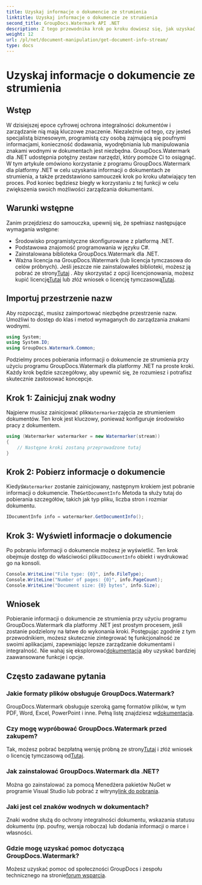 ```yaml
---
title: Uzyskaj informacje o dokumencie ze strumienia
linktitle: Uzyskaj informacje o dokumencie ze strumienia
second_title: GroupDocs.Watermark API .NET
description: Z tego przewodnika krok po kroku dowiesz się, jak uzyskać informacje o dokumencie ze strumienia przy użyciu narzędzia GroupDocs.Watermark dla platformy .NET. Twoje możliwości zarządzania dokumentami bez wysiłku.
weight: 12
url: /pl/net/document-manipulation/get-document-info-stream/
type: docs
---
```

# Uzyskaj informacje o dokumencie ze strumienia

## Wstęp
W dzisiejszej epoce cyfrowej ochrona integralności dokumentów i zarządzanie nią mają kluczowe znaczenie. Niezależnie od tego, czy jesteś specjalistą biznesowym, programistą czy osobą zajmującą się poufnymi informacjami, konieczność dodawania, wyodrębniania lub manipulowania znakami wodnymi w dokumentach jest niezbędna. GroupDocs.Watermark dla .NET udostępnia potężny zestaw narzędzi, który pomoże Ci to osiągnąć. W tym artykule omówiono korzystanie z programu GroupDocs.Watermark dla platformy .NET w celu uzyskania informacji o dokumentach ze strumienia, a także przedstawiono samouczek krok po kroku ułatwiający ten proces. Pod koniec będziesz biegły w korzystaniu z tej funkcji w celu zwiększenia swoich możliwości zarządzania dokumentami.
## Warunki wstępne
Zanim przejdziesz do samouczka, upewnij się, że spełniasz następujące wymagania wstępne:
- Środowisko programistyczne skonfigurowane z platformą .NET.
- Podstawowa znajomość programowania w języku C#.
- Zainstalowana biblioteka GroupDocs.Watermark dla .NET.
- Ważna licencja na GroupDocs.Watermark (lub licencja tymczasowa do celów próbnych).
 Jeśli jeszcze nie zainstalowałeś biblioteki, możesz ją pobrać ze strony[Tutaj](https://releases.groupdocs.com/Watermark/net/) . Aby skorzystać z opcji licencjonowania, możesz kupić licencję[Tutaj](https://purchase.groupdocs.com/buy) lub złóż wniosek o licencję tymczasową[Tutaj](https://purchase.groupdocs.com/temporary-license/).
## Importuj przestrzenie nazw
Aby rozpocząć, musisz zaimportować niezbędne przestrzenie nazw. Umożliwi to dostęp do klas i metod wymaganych do zarządzania znakami wodnymi.
```csharp
using System;
using System.IO;
using GroupDocs.Watermark.Common;
```
Podzielmy proces pobierania informacji o dokumencie ze strumienia przy użyciu programu GroupDocs.Watermark dla platformy .NET na proste kroki. Każdy krok będzie szczegółowy, aby upewnić się, że rozumiesz i potrafisz skutecznie zastosować koncepcje.
## Krok 1: Zainicjuj znak wodny
 Najpierw musisz zainicjować plik`Watermarker`zajęcia ze strumieniem dokumentów. Ten krok jest kluczowy, ponieważ konfiguruje środowisko pracy z dokumentem.
```csharp
using (Watermarker watermarker = new Watermarker(stream))
{
    // Następne kroki zostaną przeprowadzone tutaj
}
```
## Krok 2: Pobierz informacje o dokumencie
 Kiedyś`Watermarker` zostanie zainicjowany, następnym krokiem jest pobranie informacji o dokumencie. The`GetDocumentInfo` Metoda ta służy tutaj do pobierania szczegółów, takich jak typ pliku, liczba stron i rozmiar dokumentu.
```csharp
IDocumentInfo info = watermarker.GetDocumentInfo();
```
## Krok 3: Wyświetl informacje o dokumencie
 Po pobraniu informacji o dokumencie możesz je wyświetlić. Ten krok obejmuje dostęp do właściwości pliku`IDocumentInfo` obiekt i wydrukować go na konsoli.
```csharp
Console.WriteLine("File type: {0}", info.FileType);
Console.WriteLine("Number of pages: {0}", info.PageCount);
Console.WriteLine("Document size: {0} bytes", info.Size);
```

## Wniosek
 Pobieranie informacji o dokumencie ze strumienia przy użyciu programu GroupDocs.Watermark dla platformy .NET jest prostym procesem, jeśli zostanie podzielony na łatwe do wykonania kroki. Postępując zgodnie z tym przewodnikiem, możesz skutecznie zintegrować tę funkcjonalność ze swoimi aplikacjami, zapewniając lepsze zarządzanie dokumentami i integralność. Nie wahaj się eksplorować[dokumentacja](https://tutorials.groupdocs.com/Watermark/net/) aby uzyskać bardziej zaawansowane funkcje i opcje.
## Często zadawane pytania
### Jakie formaty plików obsługuje GroupDocs.Watermark?
 GroupDocs.Watermark obsługuje szeroką gamę formatów plików, w tym PDF, Word, Excel, PowerPoint i inne. Pełną listę znajdziesz w[dokumentacja](https://tutorials.groupdocs.com/Watermark/net/).
### Czy mogę wypróbować GroupDocs.Watermark przed zakupem?
 Tak, możesz pobrać bezpłatną wersję próbną ze strony[Tutaj](https://releases.groupdocs.com/) i złóż wniosek o licencję tymczasową od[Tutaj](https://purchase.groupdocs.com/temporary-license/).
### Jak zainstalować GroupDocs.Watermark dla .NET?
 Można go zainstalować za pomocą Menedżera pakietów NuGet w programie Visual Studio lub pobrać z witryny[link do pobrania](https://releases.groupdocs.com/Watermark/net/).
### Jaki jest cel znaków wodnych w dokumentach?
Znaki wodne służą do ochrony integralności dokumentu, wskazania statusu dokumentu (np. poufny, wersja robocza) lub dodania informacji o marce i własności.
### Gdzie mogę uzyskać pomoc dotyczącą GroupDocs.Watermark?
 Możesz uzyskać pomoc od społeczności GroupDocs i zespołu technicznego na stronie[forum wsparcia](https://forum.groupdocs.com/c/watermark/19).